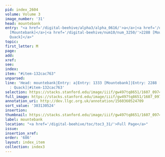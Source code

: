 ```yaml
---
pid: index_2604
volume: Volume 3
image_number: '31'
head: mountebank
entry: "<a href='/digital-beehive/alpha3/alpha_0616/'>a</a>|<a href='/digital-beehive/num6/num_1875/'>1333
  [Mountebank]</a>|<a href='/digital-beehive/num10/num_3250/'>2288 [Mountebanck :
  Quack]</a>"
topic:
first_letter: M
page:
add:
xref:
see:
index:
item: "#item-132cac763"
unparsed:
line: 'Head: mountebank|Entry: a|Entry: 1333 [Mountebank]|Entry: 2288 [Mountebanck
  : Quack]|#item-132cac763'
selection: https://stacks.stanford.edu/image/iiif/gw497tq8651/1607_0974/1600,524,666,147/full/0/default.jpg
full_image: https://stacks.stanford.edu/image/iiif/gw497tq8651/1607_0974/full/full/0/default.jpg
annotation_uri: http://dev.llgc.org.uk/annotation/1560360524709
sort_value: '303130524'
insertion:
thumbnail: https://stacks.stanford.edu/image/iiif/gw497tq8651/1607_0974/1600,524,666,147/150,/0/default.jpg
label: mountebank
location: "<a href='/digital-beehive/toc/toc3_31/'>Full Page</a>"
issue:
insertion_xref:
order: '686'
layout: index_item
collection: index3
---
```

